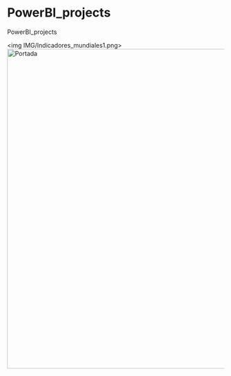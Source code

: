 # PowerBI_projects
PowerBI_projects


<img IMG/Indicadores_mundiales1.png>
<img width="740" alt="Portada" src="https://user-images.githubusercontent.com/71859483/148998650-f35040a7-a17f-4b5d-9be9-b8a9d5c94a88.png">
